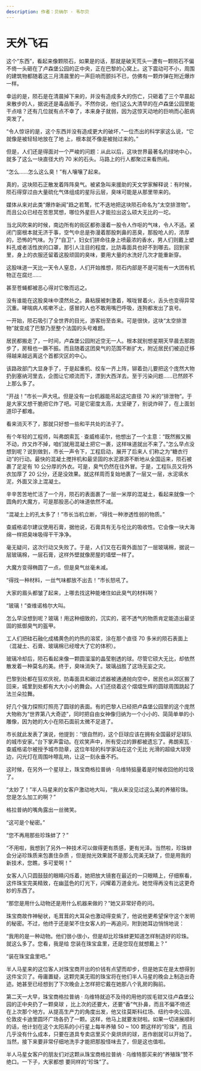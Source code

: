 ```yaml
---
description: 作者：贝纳尔 · 韦尔贝
---
```


# 天外飞石

这个“东西”，看起来像颗陨石，如果是的话，那就是破天荒头一遭有一颗陨石不偏不倚一头砸在了卢森堡公园的正中央，正在巴黎的心窝上。这下震动可不小，周围的建筑物都随着这三月清晨里的一声巨响而颤抖不已，仿佛有一颗炸弹在附近爆炸一样。

幸运的是，陨石是在清晨掉下来的，并没有造成多大的伤亡，只砸着了三个早晨起来散步的人，据说还是毒品贩子。不然你说，他们这么大清早的在卢森堡公园里能干点啥？还有几位就有点不幸了，本来身子就弱，因为这惊天动地的巨响而心脏病突发了。

“令人惊讶的是，这个东西并没有造成更大的破坏，”一位杰出的科学家这么说，“它就像是被轻轻地放在了地 上，根本就不像是被抛过来的。”

但是，人们还是得面对一个严峻的问题：从此以后，这块世界最著名的绿地中心，就多了这么一块直径大约 70 米的石头。马路上的行人都聚过来看热闹。

“怎么……怎么这么臭！”有人嚷嚷了起来。

真的，这块陨石正散发着阵阵臭气。被紧急叫来援助的天文学家解释说：有时候，陨石得穿过由大量硫化气体组成的星际云层，臭味可能是从那里带来的。

媒体从来对此类“爆炸新闻”趋之若鹜，忙不迭地把这块陨石命名为“太空排泄物”。而且公众已经在苦思冥想，哪位外星巨人才能拉出这么硕大无比的一坨。

当北风吹来的时候，南边所有的街区都弥漫着一股令人作呕的气味，令人不适。紧闭门窗根本就无济于事，空气中总是弥漫着那股刺鼻的恶臭，那股呛人的，浓厚的，恐怖的气味。为了“自卫”，妇女们拼命往身上喷最浓的香水，男人们则戴上塑料孔或者活性炭的口罩，那引人注目的程度，比防毒面具也好不到哪去。回到家里，身上的衣服还留着这股顽固的臭味，要用大量的水洗好几次才能重新穿。

这股味道一天比一天令人窒息，人们开始推想，陨石内部是不是可能有一大团有机物正在腐烂……

甚至苍蝇都被恶心得对它敬而远之。

没有谁能在这股臭味中漠然处之。鼻粘膜被刺激着，喉咙冒着火，舌头也变得异常沉重。哮喘病人咳嗽不止，感冒的人也不敢用嘴巴呼吸，连狗都发出了哀号。

一开始，陨石吸引了全世界的目光，游客纷至沓来。可是很快，这块“太空排泄物”就变成了巴黎乃至整个法国的头号难题。

居民都搬走了，一时间，卢森堡公园附近空无一人。根本就别想星期天早晨去那跑步了，房租也一蹶不振。而且随着这团臭气的范围不断扩大，附近居民们被迫迁移得越来越远离这个首都灾区的中心。

该路政部门大显身手了，于是起重机、绞车一齐上阵，铆着劲儿要把这个庞然大物扔到塞纳河里去，企图让它顺流而下，漂到大西洋去。至于污染问题……已然顾不上那么多了。

“开战！”市长一声大吼。但是没有一台机器能吊起这坨直径 70 米的“排泄物”。于是大家又想干脆把它炸了吧。可是它密度太高，太坚硬了，别说炸碎了，在上面划道印子都难。

看来消灭不了，那就只好想一些和平共处的法子了。

有个年轻的工程师，叫弗朗索瓦 · 查威格诺尔，他想出了一个主意：“既然搬又搬不动，炸又炸不掉，咱们就用混凝土把它一裹，这样味道就出不来了。”怎么早点没想到呢？说到做到，市长一声令下，工程启动，展开了后来人 们称之为“糖衣行动”的行动。最快的混凝土搅拌机和最坚固的水泥源源不断地从全国运来，陨石被裹了足足有 10 公分厚的外衣。可是，臭气仍然在往外冒。于是，工程队员又将外衣加厚了 20 公分，还是没效果。就这样周而复始地裹了一层又一层，水泥填水泥，外面又涂上混凝土。

辛辛苦苦地忙活了一个月，陨石的表面裹了一层一米厚的混凝土，看起来就像一个圆角的大魔方，可是那股恶心的味道依然不减。

“混凝土上的孔太多了！”市长当机立断，“得找一种渗透性弱的物质。”

查威格诺尔建议使用石膏，据他说，石膏具有无与伦比的吸收性。它会像一块大海绵一样把臭味吸得干干净净。

毫无疑问，这次行动又失败了。于是，人们又在石膏外面加了一层玻璃棉，据说一层玻璃棉，一层石膏，这样外壁就像房屋的墙壁一样了。

大魔方变得椭圆了一点，但是臭气丝毫未减。

“得找一种材料，一丝气味都放不出去！”市长怒吼了。

大家的眉头都皱了起来，上哪去找这种能堵住如此臭气的材料啊？

“玻璃！”查维诺格尔大叫。

怎么早没想到呢？玻璃！用这种细致的，沉实的，密不透气的物质肯定能造出最坚固的抵御臭气的盔甲。

工人们把硅石融化成橘黄色的灼热的溶浆，涂在那个直径 70 多米的陨石表面上（混凝土、石膏、玻璃棉已经增大了它的体积）。

玻璃冷却后，陨石看起来像一颗圆溜溜的晶莹剔透的球。尽管它硕大无比，却依然散发着一种莫名的美。终于，臭味消失了。玻璃战胜了这场无妄之灾。

巴黎到处都在狂欢庆祝，防毒面具和碳过滤器被通通抛向空中，居民也从郊区搬了回来，城里到处都有大大小小的舞会。人们还绕着这个熠熠生辉的圆球周围跳起了法兰朵拉舞。

好几个强力探照灯照亮了圆球的表面。有的巴黎人已经把卢森堡公园里的这个庞然大物称为“世界第八大奇迹”，同时把自由女神像归纳为一个小小的、简简单单的小雕像，因为她的大小在陨石面前太微不足道了。

市长就此发表了演说，他提到：“很自然的，这个巨球应该在拥有全国最好足球队的城市安家。”台下掌声雷动。在欢笑声中，所有受过的罪都被遗忘了。弗朗索瓦 · 查威格诺尔被授予城市勋章，这位年轻的科学家站在这个无比 光滑的超级大球旁边，闪光灯在周围咔嚓乱响，让这一刻永垂不朽。

这时候，在另外一个星球上，珠宝商格拉普纳 · 乌维特掂量着是时候收回他的垃圾了。

“太妙了！”半人马星来的女客户激动地大叫，“我从来没见过这么美的养殖珍珠。您是怎么加工的啊？”

格拉普纳的嘴角露出一丝微笑。

“这可是个秘密。”

“您不再用那些珍珠蚌了？”

“不用啦，我想到了另外一种技术可以做得更有质感，更有光泽。当然啦，珍珠蚌会分泌珍珠质来包裹住杂质 ，但是抛光效果就不是那么完美无缺了，但是用我的新技术，您瞧，多可爱啊！”

女客人八只圆鼓鼓的眼睛闪烁着，她把放大镜套在最近的一只眼睛上，仔细察看，这件珠宝完美精致，在幽蓝色的灯光下，闪耀着万道金光。她觉得再没有比这更奇妙的东西了。

“那您是用什么动物还是用什么机器来做的？”她又非常好奇的问。

珠宝商故作神秘状，毛茸茸的大耳朵也激动得变紫了，他说他更希望保守这个发明的秘密。不过，他终于还是架不住女客人的一再追问，附到她耳边悄悄地说：

“我用的是一种动物。他们很小很小，但是却比珍珠蚌更知道怎样制造好的珍珠。就这么多了。您看，我是给 您装在珠宝盒里，还是您现在就想戴上？”

“装在珠宝盒里吧。”

半人马星来的这位客人对珠宝商开出的价钱有点望而却步，但是她实在是太想得到这件宝贝了。毋庸置疑，这颗完美无瑕的珠宝将在他们半人马星的晚会上制造出奇迹。她甚至已经想到了下次晚会上怎样把它戴在她那八个乳房的胸前。

第二天一大早，珠宝商格拉普纳 · 乌维特就迫不及待的用他的拔毛钳又往卢森堡公园的正中央扔了一颗臭球 ，比上次的还要大，还要“香”气扑鼻，而且不偏不倚还在上次那个地方。从提高生产力的角度出发，他又往莫斯科红场、纽约中央公园、伦敦皮卡迪里圆环广场各扔了一颗。这样，他马上就要发财啦。如果一切进展顺利的话，他计划在这个太阳系的小行星上每年养殖 50 \~ 100 颗这样的“珍珠”，而且几乎没有什么成本，只要在道具专卖店里买个臭烘烘的球，恶作剧就可以开始了。当然，接下来要非常仔细地洗手才能把那股怪味去了，但是这也值啦。

半人马星女客户的朋友们对这颗从珠宝商格拉普纳 · 乌维特那买来的“养殖珠”赞不绝口。一下子，大家都想 要同样的“珍珠”了。
